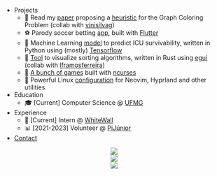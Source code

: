 
- Projects
  - 📄 Read my [paper](https://github.com/igorlfs/hm-proj/blob/main/artigo.pdf) proposing a [heuristic](https://github.com/igorlfs/hm-proj) for the Graph Coloring Problem (collab with [vinisilvag](https://github.com/vinisilvag))
  - ⚽ Parody soccer betting [app](https://github.com/igorlfs/NoBet), built with [Flutter](https://flutter.dev/)
  - 🤖 Machine Learning [model](https://github.com/igorlfs/ml#projeto) to predict ICU survivability, written in Python using (mostly) [Tensorflow](https://www.tensorflow.org/)
  - 📶 [Tool](https://github.com/igorlfs/sorting-visualizer) to visualize sorting algorithms, written in Rust using [egui](https://www.egui.rs/) (collab with [lframosferreira](https://github.com/lframosferreira))
  - 👾 [A bunch of games](https://github.com/igorlfs?tab=repositories&q=ncurses&type=&language=&sort=) built with [ncurses](https://invisible-island.net/ncurses/)
  - 🐧 Powerful Linux [configuration](https://github.com/igorlfs/dotfiles) for Neovim, Hyprland and other utilities
- Education
  - 🎓 [Current] Computer Science @ [UFMG](https://ufmg.br/)
- Experience
  - 💬 [Current] Intern @ [WhiteWall](https://whitewall.dev/)
  - 📊 [2021-2023] Volunteer @ [PiJúnior](https://www.pijunior.com.br/)
- [Contact](mailto:igorlafarsi@gmail.com)

<p align="center">
    <img src="https://skillicons.dev/icons?i=py,rust,cpp,c,ts">
    <br>
    <img src="https://github-readme-stats.vercel.app/api?username=igorlfs&show_icons=true&theme=dark" />
    <br>
    <img src="https://github-readme-stats.vercel.app/api/top-langs/?username=igorlfs&theme=dark&hide=jupyter%20notebook,java" />
</p>
